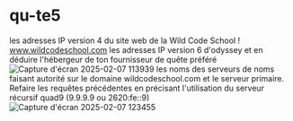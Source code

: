# qu-te5
les adresses IP version 4 du site web de la Wild Code School ! www.wildcodeschool.com
les adresses IP version 6 d'odyssey et en déduire l'hébergeur de ton fournisseur de quête préféré
![Capture d'écran 2025-02-07 113939](https://github.com/user-attachments/assets/83568f81-dd9b-4444-82eb-5aeda61f5920)
 les noms des serveurs de noms faisant autorité sur le domaine wildcodeschool.com et le serveur primaire.
Refaire les requêtes précédentes en précisant l'utilisation du serveur récursif quad9 (9.9.9.9 ou 2620:fe::9)
![Capture d'écran 2025-02-07 123455](https://github.com/user-attachments/assets/fed238e4-a1f6-4523-b53a-256e7dac782f)


